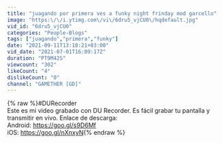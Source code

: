 ```yaml
---
title: "juagando por primera ves a funky night frinday mod garcello"
image: "https:\/\/i.ytimg.com\/vi\/6dru5_vjCU0\/hqdefault.jpg"
vid_id: "6dru5_vjCU0"
categories: "People-Blogs"
tags: ["juagando","primera","funky"]
date: "2021-09-11T13:18:21+03:00"
vid_date: "2021-07-01T16:09:17Z"
duration: "PT9M42S"
viewcount: "302"
likeCount: "4"
dislikeCount: "0"
channel: "GAMETHER [GD]"
---
```

{% raw %}#DURecorder<br />Este es mi video grabado con DU Recorder. Es fácil grabar tu pantalla y transmitir en vivo. Enlace de descarga: <br />Android: <a rel="nofollow" target="blank" href="https://goo.gl/s9D6Mf">https://goo.gl/s9D6Mf</a><br />iOS: <a rel="nofollow" target="blank" href="https://goo.gl/nXnxyN">https://goo.gl/nXnxyN</a>{% endraw %}

